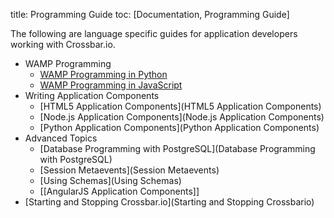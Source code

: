 title: Programming Guide
toc: [Documentation, Programming Guide]

The following are language specific guides for application developers working with Crossbar.io.

* WAMP Programming
  - [WAMP Programming in Python](http://autobahn.ws/python/wamp/programming.html)
  - [WAMP Programming in JavaScript](http://autobahn.ws/js/programming.html)
* Writing Application Components
  - [HTML5 Application Components](HTML5 Application Components)
  - [Node.js Application Components](Node.js Application Components)
  - [Python Application Components](Python Application Components)
* Advanced Topics
  - [Database Programming with PostgreSQL](Database Programming with PostgreSQL)
  - [Session Metaevents](Session Metaevents)
  - [Using Schemas](Using Schemas)
  - [[AngularJS Application Components]]
* [Starting and Stopping Crossbar.io](Starting and Stopping Crossbario)
